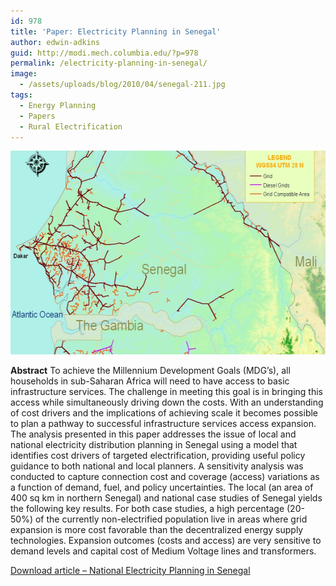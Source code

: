 ```yaml
---
id: 978
title: 'Paper: Electricity Planning in Senegal'
author: edwin-adkins
guid: http://modi.mech.columbia.edu/?p=978
permalink: /electricity-planning-in-senegal/
image:
  - /assets/uploads/blog/2010/04/senegal-211.jpg
tags:
  - Energy Planning
  - Papers
  - Rural Electrification
---
```

[<img src="/assets/uploads/blog/2010/04/SenegalNetworkPlannerOutput-e1370532002673.png" alt="Sample Senegal Grid (see paper 2 for more)" width="579" height="326" class="alignnone size-full wp-image-2231" />][1] 

**Abstract** To achieve the Millennium Development Goals (MDG&#8217;s), all households in sub-Saharan Africa will need to have access to basic infrastructure services. The challenge in meeting this goal is in bringing this access while simultaneously driving down the costs. With an understanding of cost drivers and the implications of achieving scale it becomes possible to plan a pathway to successful infrastructure services access expansion. The analysis presented in this paper addresses the issue of local and national electricity distribution planning in Senegal using a model that identifies cost drivers of targeted electrification, providing useful policy guidance to both national and local planners. A sensitivity analysis was conducted to capture connection cost and coverage (access) variations as a function of demand, fuel, and policy uncertainties. The local (an area of 400 sq km in northern Senegal) and national case studies of Senegal yields the following key results. For both case studies, a high percentage (20-50%) of the currently non-electrified population live in areas where grid expansion is more cost favorable than the decentralized energy supply technologies. Expansion outcomes (costs and access) are very sensitive to demand levels and capital cost of Medium Voltage lines and transformers. 

[Download article &#8211; National Electricity Planning in Senegal][2]

 [1]: /assets/uploads/blog/2010/04/SenegalNetworkPlannerOutput-e1370532002673.png
 [2]: /assets/uploads/blog/2013/06/Senegal_Aly-Energy-Policy-paper-4.20.10-JEPO-S-10-00600.pdf
